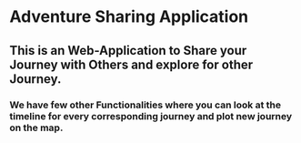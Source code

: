 # Adventure Sharing Application

## This is an Web-Application to Share your Journey with Others and explore for other Journey.

### We have few other Functionalities where you can look at the timeline for every corresponding journey and plot new journey on the map.

